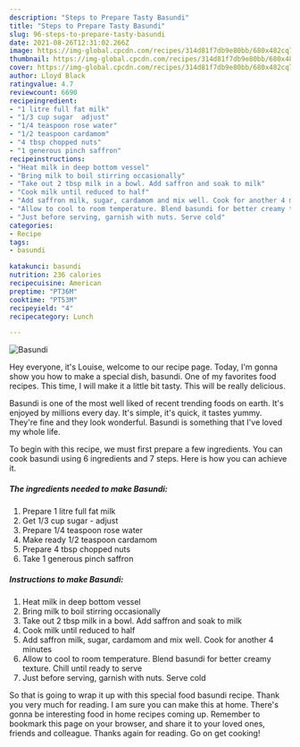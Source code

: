 ```yaml
---
description: "Steps to Prepare Tasty Basundi"
title: "Steps to Prepare Tasty Basundi"
slug: 96-steps-to-prepare-tasty-basundi
date: 2021-08-26T12:31:02.266Z
image: https://img-global.cpcdn.com/recipes/314d81f7db9e80bb/680x482cq70/basundi-recipe-main-photo.jpg
thumbnail: https://img-global.cpcdn.com/recipes/314d81f7db9e80bb/680x482cq70/basundi-recipe-main-photo.jpg
cover: https://img-global.cpcdn.com/recipes/314d81f7db9e80bb/680x482cq70/basundi-recipe-main-photo.jpg
author: Lloyd Black
ratingvalue: 4.7
reviewcount: 6690
recipeingredient:
- "1 litre full fat milk"
- "1/3 cup sugar  adjust"
- "1/4 teaspoon rose water"
- "1/2 teaspoon cardamom"
- "4 tbsp chopped nuts"
- "1 generous pinch saffron"
recipeinstructions:
- "Heat milk in deep bottom vessel"
- "Bring milk to boil stirring occasionally"
- "Take out 2 tbsp milk in a bowl. Add saffron and soak to milk"
- "Cook milk until reduced to half"
- "Add saffron milk, sugar, cardamom and mix well. Cook for another 4 minutes"
- "Allow to cool to room temperature. Blend basundi for better creamy texture. Chill until ready to serve"
- "Just before serving, garnish with nuts. Serve cold"
categories:
- Recipe
tags:
- basundi

katakunci: basundi 
nutrition: 236 calories
recipecuisine: American
preptime: "PT36M"
cooktime: "PT53M"
recipeyield: "4"
recipecategory: Lunch

---
```



![Basundi](https://img-global.cpcdn.com/recipes/314d81f7db9e80bb/680x482cq70/basundi-recipe-main-photo.jpg)

Hey everyone, it's Louise, welcome to our recipe page. Today, I'm gonna show you how to make a special dish, basundi. One of my favorites food recipes. This time, I will make it a little bit tasty. This will be really delicious.

Basundi is one of the most well liked of recent trending foods on earth. It's enjoyed by millions every day. It's simple, it's quick, it tastes yummy. They're fine and they look wonderful. Basundi is something that I've loved my whole life.




To begin with this recipe, we must first prepare a few ingredients. You can cook basundi using 6 ingredients and 7 steps. Here is how you can achieve it.

<!--inarticleads1-->

##### The ingredients needed to make Basundi:

1. Prepare 1 litre full fat milk
1. Get 1/3 cup sugar - adjust
1. Prepare 1/4 teaspoon rose water
1. Make ready 1/2 teaspoon cardamom
1. Prepare 4 tbsp chopped nuts
1. Take 1 generous pinch saffron




<!--inarticleads2-->

##### Instructions to make Basundi:

1. Heat milk in deep bottom vessel
1. Bring milk to boil stirring occasionally
1. Take out 2 tbsp milk in a bowl. Add saffron and soak to milk
1. Cook milk until reduced to half
1. Add saffron milk, sugar, cardamom and mix well. Cook for another 4 minutes
1. Allow to cool to room temperature. Blend basundi for better creamy texture. Chill until ready to serve
1. Just before serving, garnish with nuts. Serve cold




So that is going to wrap it up with this special food basundi recipe. Thank you very much for reading. I am sure you can make this at home. There's gonna be interesting food in home recipes coming up. Remember to bookmark this page on your browser, and share it to your loved ones, friends and colleague. Thanks again for reading. Go on get cooking!
